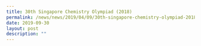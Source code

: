 ```yaml
---
title: 30th Singapore Chemistry Olympiad (2018)
permalink: /news/news/2019/04/09/30th-singapore-chemistry-olympiad-2018/
date: 2019-09-30
layout: post
description: ""
---
```

